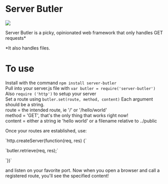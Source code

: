 # Server Butler
<a href="https://travis-ci.org/patci/server-butler"><img src="https://travis-ci.org/patci/server-butler.svg?branch=master"></a>

Server Butler is a picky, opinionated web framework that only handles GET requests*
<p>*It also handles files.</p>


# To use

Install with the command `npm install server-butler`
<br>
Pull into your server.js file with `var butler = require('server-butler')`
<br>
Also `require ('http')` to setup your server
<br>
Set a route using `butler.set(route, method, content)` Each argument should be a string.
<br>
route = the intended route, ie '/' or '/hello/world'
<br>
method = 'GET', that's the only thing that works right now!
<br>
content = either a string ie 'hello world' or a filename relative to ../public

<p> Once your routes are established, use:</p>
 <p>`http.createServer(function(req, res) {`</p>
    <p>`butler.retrieve(req, res);`</p>
<p>`})`</p>
<p> and listen on your favorite port.  Now when you open a browser and call a registered route, you'll see the specified content!

